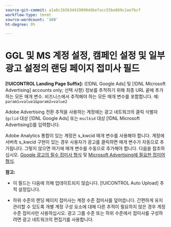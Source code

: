 ```yaml
---
source-git-commit: a1a8c1b563d419090ddbefacc55be869c1ee7bcf
workflow-type: tm+mt
source-wordcount: '169'
ht-degree: 0%

---
```

# GGL 및 MS 계정 설정, 캠페인 설정 및 일부 광고 설정의 랜딩 페이지 접미사 필드

**[!UICONTROL Landing Page Suffix]:** ([!DNL Google Ads] 및 [!DNL Microsoft Advertising] accounts only; 선택 사항) 정보를 추적하기 위해 최종 URL 끝에 추가하는 모든 매개 변수. 비즈니스에서 추적해야 하는 모든 매개 변수를 포함합니다. 예: `param1=value1&param2=value2`

Adobe Advertising 전환 추적을 사용하는 계정에는 광고 네트워크의 클릭 식별자(`gclid` 대상 [!DNL Google Ads] 또는 `msclkid` 대상 [!DNL Microsoft Advertising])를 입력합니다.

Adobe Analytics 통합이 있는 계정은 s_kwcid 매개 변수를 사용해야 합니다. 계정에 서버측 s_kwcid 구현이 있는 경우 사용자가 광고를 클릭하면 매개 변수가 자동으로 추가됩니다. 그렇지 않으면 여기에 매개 변수를 수동으로 추가해야 합니다. 다음을 참조하십시오. [Google 광고의 필수 접미사 형식](/help/search-social-commerce/tracking/formats-click-tracking-google.md) 및 [Microsoft Advertising에 필요한 접미어 형식](/help/search-social-commerce/tracking/formats-click-tracking-microsoft.md).

**참고:**

* 이 필드는 다음에 의해 업데이트되지 않습니다. [!UICONTROL Auto Upload] 추적 설정입니다.

* 하위 수준의 랜딩 페이지 접미사는 계정 수준 접미사를 덮어씁니다. 간편하게 유지 관리할 수 있도록 개별 계정 구성 요소에 대해 다른 추적이 필요하지 않은 경우 계정 수준 접미사만 사용하십시오. 광고 그룹 수준 또는 하위 수준에서 접미사를 구성하려면 광고 네트워크의 편집기를 사용합니다.
